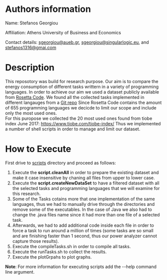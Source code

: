 # Authors information
Name: Stefanos Georgiou

Affiliation: Athens University of Business and Economics

Contact details: sgeorgiou@aueb.gr, sgeorgiou@singularlogic.eu, and stefanos1316@gmai.com

# Description
This reposotory was build for research purpose. 
Our aim is to compare the energy consumption of different tasks writtern in a variety of programming languages. 
In order to achieve our aim we used a dataset publicly available from [Rosetta Code](http://rosettacode.org/wiki/Rosetta_Code).
We found all the collected tasks implemented in different langauges from a [Git repo](https://github.com/acmeism/RosettaCodeData) 
Since Rosetta Code contains the amount of 655 programming languages we decicde to limit our scope and include only the most used 
ones.  
For this puropose we collected the 20 most used ones found from tiobe index June 2017: https://www.tiobe.com/tiobe-index/
Thus we implemented a number of shell scripts in order to manage and limit our dataset.


# How to Execute
First drive to [scripts](https://github.com/stefanos1316/Rosetta-Code-Research/tree/master/scripts) directory and proceed as follows:

1) Execute the **script.cleanAll** in order to prepare the existing dataset and make it case insensitive by chaning all files from upper to lower case.
2) Execute the **script.createNewDataSet** to have a filtered dataset with all the selected tasks and programming languages that we will examine for this research.
3) Some of the Tasks cotains more that one implementation of the same languages, thus we had to manually drive through the directories and remove some of the 
   executables. In the case of Java we also had to change the .java files name since it had more than one file of a selected task.
4) Afterwards, we had to add additional code inside each file in order to force a task to run around a million of times (some tasks  are so small and are 
   finishing faster than 1 second, thus our power analyzer cannot capture those results).
5) Execute the compileTasks.sh in order to compile all tasks.
6) Execute the runTasks.sh to collect the results.
7) Execute the plotGrpahs to plot graphs.

**Note**: For more information for executing scripts add the --help command line argument.
